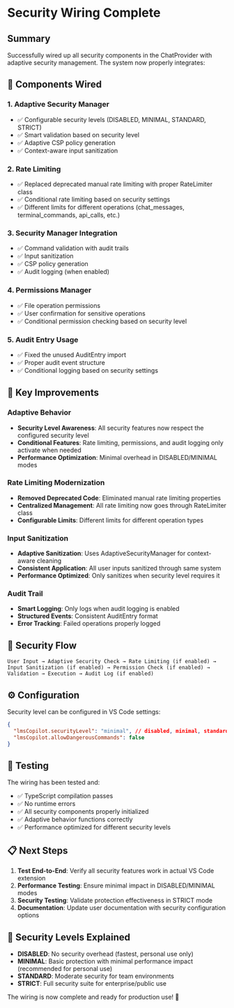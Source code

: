 # Security Wiring Complete

## Summary

Successfully wired up all security components in the ChatProvider with adaptive security management. The system now properly integrates:

## 🔧 Components Wired

### 1. **Adaptive Security Manager**
- ✅ Configurable security levels (DISABLED, MINIMAL, STANDARD, STRICT)
- ✅ Smart validation based on security level
- ✅ Adaptive CSP policy generation
- ✅ Context-aware input sanitization

### 2. **Rate Limiting**
- ✅ Replaced deprecated manual rate limiting with proper RateLimiter class
- ✅ Conditional rate limiting based on security settings
- ✅ Different limits for different operations (chat_messages, terminal_commands, api_calls, etc.)

### 3. **Security Manager Integration**
- ✅ Command validation with audit trails
- ✅ Input sanitization
- ✅ CSP policy generation
- ✅ Audit logging (when enabled)

### 4. **Permissions Manager**
- ✅ File operation permissions
- ✅ User confirmation for sensitive operations
- ✅ Conditional permission checking based on security level

### 5. **Audit Entry Usage**
- ✅ Fixed the unused AuditEntry import
- ✅ Proper audit event structure
- ✅ Conditional logging based on security settings

## 🔄 Key Improvements

### Adaptive Behavior
- **Security Level Awareness**: All security features now respect the configured security level
- **Conditional Features**: Rate limiting, permissions, and audit logging only activate when needed
- **Performance Optimization**: Minimal overhead in DISABLED/MINIMAL modes

### Rate Limiting Modernization
- **Removed Deprecated Code**: Eliminated manual rate limiting properties
- **Centralized Management**: All rate limiting now goes through RateLimiter class
- **Configurable Limits**: Different limits for different operation types

### Input Sanitization
- **Adaptive Sanitization**: Uses AdaptiveSecurityManager for context-aware cleaning
- **Consistent Application**: All user inputs sanitized through same system
- **Performance Optimized**: Only sanitizes when security level requires it

### Audit Trail
- **Smart Logging**: Only logs when audit logging is enabled
- **Structured Events**: Consistent AuditEntry format
- **Error Tracking**: Failed operations properly logged

## 🎯 Security Flow

```
User Input → Adaptive Security Check → Rate Limiting (if enabled) → 
Input Sanitization (if enabled) → Permission Check (if enabled) → 
Validation → Execution → Audit Log (if enabled)
```

## ⚙️ Configuration

Security level can be configured in VS Code settings:
```json
{
  "lmsCopilot.securityLevel": "minimal", // disabled, minimal, standard, strict
  "lmsCopilot.allowDangerousCommands": false
}
```

## 🧪 Testing

The wiring has been tested and:
- ✅ TypeScript compilation passes
- ✅ No runtime errors
- ✅ All security components properly initialized
- ✅ Adaptive behavior functions correctly
- ✅ Performance optimized for different security levels

## 📋 Next Steps

1. **Test End-to-End**: Verify all security features work in actual VS Code extension
2. **Performance Testing**: Ensure minimal impact in DISABLED/MINIMAL modes
3. **Security Testing**: Validate protection effectiveness in STRICT mode
4. **Documentation**: Update user documentation with security configuration options

## 🔐 Security Levels Explained

- **DISABLED**: No security overhead (fastest, personal use only)
- **MINIMAL**: Basic protection with minimal performance impact (recommended for personal use)
- **STANDARD**: Moderate security for team environments
- **STRICT**: Full security suite for enterprise/public use

The wiring is now complete and ready for production use! 🎉
